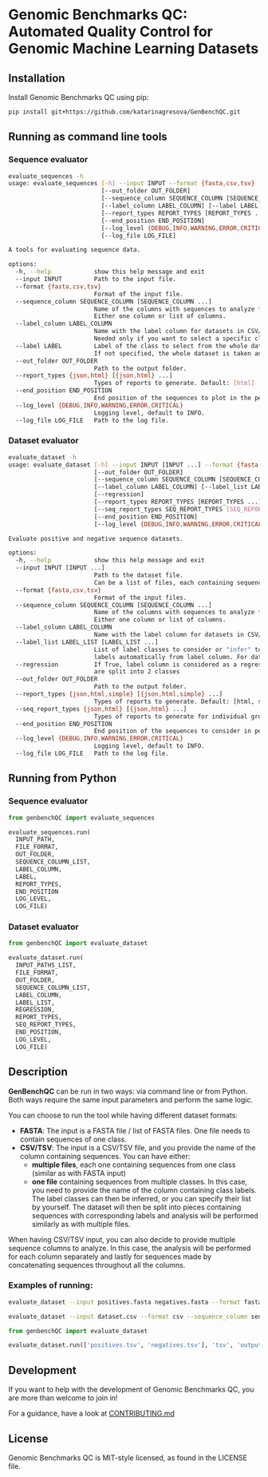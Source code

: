 # Genomic Benchmarks QC: Automated Quality Control for Genomic Machine Learning Datasets

## Installation

Install Genomic Benchmarks QC using pip:

```bash
pip install git+https://github.com/katarinagresova/GenBenchQC.git
```

## Running as command line tools

### Sequence evaluator

```bash
evaluate_sequences -h
usage: evaluate_sequences [-h] --input INPUT --format {fasta,csv,tsv} 
                          [--out_folder OUT_FOLDER] 
                          [--sequence_column SEQUENCE_COLUMN [SEQUENCE_COLUMN ...]]
                          [--label_column LABEL_COLUMN] [--label LABEL] 
                          [--report_types REPORT_TYPES [REPORT_TYPES ...]] 
                          [--end_position END_POSITION]
                          [--log_level {DEBUG,INFO,WARNING,ERROR,CRITICAL}] 
                          [--log_file LOG_FILE]

A tools for evaluating sequence data.

options:
  -h, --help            show this help message and exit
  --input INPUT         Path to the input file.
  --format {fasta,csv,tsv}
                        Format of the input file.
  --sequence_column SEQUENCE_COLUMN [SEQUENCE_COLUMN ...]
                        Name of the columns with sequences to analyze for datasets in CSV/TSV format. 
                        Either one column or list of columns.
  --label_column LABEL_COLUMN
                        Name with the label column for datasets in CSV/TSV format.
                        Needed only if you want to select a specific class from the dataset.
  --label LABEL         Label of the class to select from the whole dataset. 
                        If not specified, the whole dataset is taken and analyzed as one piece.
  --out_folder OUT_FOLDER
                        Path to the output folder.
  --report_types {json,html} [{json,html} ...]
                        Types of reports to generate. Default: [html]
  --end_position END_POSITION
                        End position of the sequences to plot in the per position plots.
  --log_level {DEBUG,INFO,WARNING,ERROR,CRITICAL}
                        Logging level, default to INFO.
  --log_file LOG_FILE   Path to the log file.
```

### Dataset evaluator

```bash
evaluate_dataset -h
usage: evaluate_dataset [-h] --input INPUT [INPUT ...] --format {fasta,csv,tsv} 
                        [--out_folder OUT_FOLDER]
                        [--sequence_column SEQUENCE_COLUMN [SEQUENCE_COLUMN ...]] 
                        [--label_column LABEL_COLUMN] [--label_list LABEL_LIST [LABEL_LIST ...]]
                        [--regression]
                        [--report_types REPORT_TYPES [REPORT_TYPES ...]]
                        [--seq_report_types SEQ_REPORT_TYPES [SEQ_REPORT_TYPES]]
                        [--end_position END_POSITION]
                        [--log_level {DEBUG,INFO,WARNING,ERROR,CRITICAL}] [--log_file LOG_FILE]

Evaluate positive and negative sequence datasets.

options:
  -h, --help            show this help message and exit
  --input INPUT [INPUT ...]
                        Path to the dataset file. 
                        Can be a list of files, each containing sequences from one class.
  --format {fasta,csv,tsv}
                        Format of the input files.
  --sequence_column SEQUENCE_COLUMN [SEQUENCE_COLUMN ...]
                        Name of the columns with sequences to analyze for datasets in CSV/TSV format. 
                        Either one column or list of columns.
  --label_column LABEL_COLUMN
                        Name with the label column for datasets in CSV/TSV format.
  --label_list LABEL_LIST [LABEL_LIST ...]
                        List of label classes to consider or "infer" to parse different 
                        labels automatically from label column. For datasets in CSV/TSV format.
  --regression          If True, label column is considered as a regression target and values
                        are split into 2 classes
  --out_folder OUT_FOLDER
                        Path to the output folder.
  --report_types {json,html,simple} [{json,html,simple} ...]
                        Types of reports to generate. Default: [html, simple].
  --seq_report_types {json,html} [{json,html} ...]
                        Types of reports to generate for individual groups of sequences. Default: [].
  --end_position END_POSITION
                        End position of the sequences to consider in per position statistics.
  --log_level {DEBUG,INFO,WARNING,ERROR,CRITICAL}
                        Logging level, default to INFO.
  --log_file LOG_FILE   Path to the log file.
```

## Running from Python

### Sequence evaluator

```python
from genbenchQC import evaluate_sequences

evaluate_sequences.run(
  INPUT_PATH, 
  FILE_FORMAT, 
  OUT_FOLDER, 
  SEQUENCE_COLUMN_LIST, 
  LABEL_COLUMN, 
  LABEL,
  REPORT_TYPES,
  END_POSITION
  LOG_LEVEL,
  LOG_FILE)
```

### Dataset evaluator

```python
from genbenchQC import evaluate_dataset

evaluate_dataset.run(
  INPUT_PATHS_LIST, 
  FILE_FORMAT, 
  OUT_FOLDER, 
  SEQUENCE_COLUMN_LIST, 
  LABEL_COLUMN, 
  LABEL_LIST,
  REGRESSION,
  REPORT_TYPES,
  SEQ_REPORT_TYPES,
  END_POSITION,
  LOG_LEVEL,
  LOG_FILE)
```

## Description

**GenBenchQC** can be run in two ways: via command line or from Python. Both ways require the same input parameters and perform the same logic.

You can choose to run the tool while having different dataset formats:
- **FASTA**: The input is a FASTA file / list of FASTA files. One file needs to contain sequences of one class.
- **CSV/TSV**: The input is a CSV/TSV file, and you provide the name of the column containing sequences. You can have either:
  - **multiple files**, each one containing sequences from one class (similar as with FASTA input)
  - **one file** containing sequences from multiple classes. In this case, you need to provide the name of the column containing class labels. The label classes can then be inferred, or you can specify their list by yourself. The dataset will then be split into pieces containing sequences with corresponding labels and analysis will be performed similarly as with multiple files.

When having CSV/TSV input, you can also decide to provide multiple sequence columns to analyze. In this case, the analysis will be performed for each column separately and lastly for sequences made by concatenating sequences throughout all the columns.

### Examples of running:

```bash
evaluate_dataset --input positives.fasta negatives.fasta --format fasta
```

```bash
evaluate_dataset --input dataset.csv --format csv --sequence_column seq --label_column label --labels 0 1 2
```

```python
from genbenchQC import evaluate_dataset

evaluate_dataset.run(['positives.tsv', 'negatives.tsv'], 'tsv', 'output_folder', ['seq1', 'seq2'])
```

## Development

If you want to help with the development of Genomic Benchmarks QC, you are more than welcome to join in!

For a guidance, have a look at [CONTRIBUTING.md](CONTRIBUTING.md)

## License

Genomic Benchmarks QC is MIT-style licensed, as found in the LICENSE file.